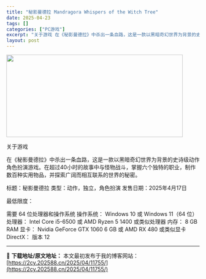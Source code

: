 ```yaml
---
title: "秘影曼德拉 Mandragora Whispers of the Witch Tree"
date: 2025-04-23
tags: []
categories: ["PC游戏"]
excerpt: "关于游戏 在《秘影曼德拉》中杀出一条血路，这是一款以黑暗奇幻世界为背景的史诗级动作角色扮演游戏。在超过40小时的故事中与怪物战斗，掌握六个独特的职业，制作数百种实用物品，并探索广阔而相互联系的世界的秘密。 标题：秘影曼德拉 类型：动作，独立，角色扮演 发售日期：2025年4月17日 最低限度： 需要&hellip;"
layout: post
---
```


<img class="aligncenter size-full wp-image-11752" src="https://2cy.202588.cn/wp-content/uploads/2025/04/2025042307435063.webp" alt="" width="460" height="215" />

关于游戏

在《秘影曼德拉》中杀出一条血路，这是一款以黑暗奇幻世界为背景的史诗级动作角色扮演游戏。在超过40小时的故事中与怪物战斗，掌握六个独特的职业，制作数百种实用物品，并探索广阔而相互联系的世界的秘密。

标题：秘影曼德拉
类型：动作，独立，角色扮演
发售日期：2025年4月17日

最低限度：

需要 64 位处理器和操作系统
操作系统： Windows 10 或 Windows 11（64 位）
处理器： Intel Core i5-6500 或 AMD Ryzen 5 1400 或类似处理器
内存： 8 GB RAM
显卡： Nvidia GeForce GTX 1060 6 GB 或 AMD RX 480 或类似显卡
DirectX： 版本 12

---
📖 **下载地址/原文地址：** 本文最初发布于我的博客网站：[https://2cy.202588.cn/2025/04/11755/](https://2cy.202588.cn/2025/04/11755/)
